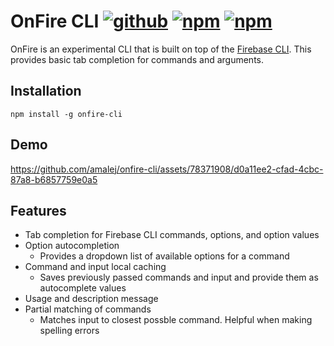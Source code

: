 # OnFire CLI [![github](https://img.shields.io/badge/GitHub-repository-blue)](https://github.com/amalej/onfire-cli) [![npm](https://img.shields.io/npm/v/onfire-cli)](https://www.npmjs.com/package/onfire-cli) [![npm](https://img.shields.io/npm/dt/onfire-cli)](https://www.npmjs.com/package/onfire-cli?activeTab=versions)

OnFire is an experimental CLI that is built on top of the [Firebase CLI](https://firebase.google.com/docs/cli). This provides basic tab completion for commands and arguments.

## Installation

```
npm install -g onfire-cli
```

## Demo

https://github.com/amalej/onfire-cli/assets/78371908/d0a11ee2-cfad-4cbc-87a8-b6857759e0a5

## Features

- Tab completion for Firebase CLI commands, options, and option values
- Option autocompletion
  - Provides a dropdown list of available options for a command
- Command and input local caching
  - Saves previously passed commands and input and provide them as autocomplete values
- Usage and description message
- Partial matching of commands
  - Matches input to closest possble command. Helpful when making spelling errors
